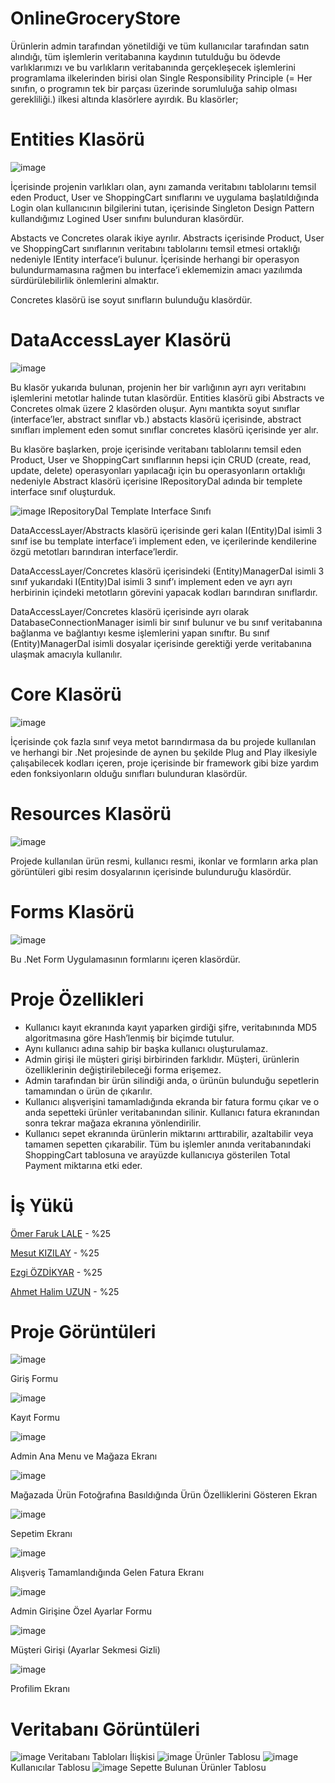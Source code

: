 # OnlineGroceryStore

Ürünlerin admin tarafından yönetildiği ve tüm kullanıcılar tarafından satın alındığı, tüm işlemlerin veritabanına kaydının tutulduğu bu ödevde varlıklarımızı ve bu varlıkların veritabanında gerçekleşecek işlemlerini programlama ilkelerinden birisi olan Single Responsibility Principle (= Her sınıfın, o programın tek bir parçası üzerinde sorumluluğa sahip olması gerekliliği.) ilkesi altında klasörlere ayırdık. Bu klasörler;

# Entities Klasörü
![image](https://user-images.githubusercontent.com/58256256/159504278-6efecc3e-fc06-4dd3-be6b-b1289bb29c1d.png)

İçerisinde projenin varlıkları olan, aynı zamanda veritabını tablolarını temsil eden Product, User ve ShoppingCart sınıflarını ve uygulama başlatıldığında Login olan kullanıcının bilgilerini tutan, içerisinde Singleton Design Pattern kullandığımız Logined User sınıfını bulunduran klasördür. 

Abstacts ve Concretes olarak ikiye ayrılır. Abstracts içerisinde Product, User ve ShoppingCart sınıflarının veritabını tablolarını temsil etmesi ortaklığı nedeniyle IEntity interface’i bulunur. İçerisinde herhangi bir operasyon bulundurmamasına rağmen bu interface’i eklememizin amacı yazılımda sürdürülebilirlik önlemlerini almaktır. 

Concretes klasörü ise soyut sınıfların bulunduğu klasördür.

# DataAccessLayer Klasörü
![image](https://user-images.githubusercontent.com/58256256/159504672-46379547-a769-4902-a919-c5433a5be147.png)

Bu klasör yukarıda bulunan, projenin her bir varlığının ayrı ayrı veritabını işlemlerini metotlar halinde tutan klasördür. Entities klasörü gibi Abstracts ve Concretes olmak üzere 2 klasörden oluşur. Aynı mantıkta soyut sınıflar (interface’ler, abstract sınıflar vb.) abstacts klasörü içerisinde, abstract sınıfları implement eden somut sınıflar concretes klasörü içerisinde yer alır.

Bu klasöre başlarken, proje içerisinde veritabanı tablolarını temsil eden Product, User ve ShoppingCart sınıflarının hepsi için CRUD (create, read, update, delete) operasyonları yapılacağı için bu operasyonların ortaklığı nedeniyle Abstract klasörü içerisine IRepositoryDal adında bir templete interface sınıf oluşturduk. 

![image](https://user-images.githubusercontent.com/58256256/159504719-d2afd75d-cc9c-4d2e-b398-f229728523ff.png)
IRepositoryDal Template Interface Sınıfı

DataAccessLayer/Abstracts klasörü içerisinde geri kalan I(Entity)Dal isimli 3 sınıf ise bu template interface’i implement eden, ve içerilerinde kendilerine özgü metotları barındıran interface’lerdir.  

DataAccessLayer/Concretes klasörü içerisindeki (Entity)ManagerDal isimli 3 sınıf yukarıdaki I(Entity)Dal isimli 3 sınıf’ı implement eden ve ayrı ayrı herbirinin içindeki metotların görevini yapacak kodları barındıran sınıflardır.

DataAccessLayer/Concretes klasörü içerisinde ayrı olarak DatabaseConnectionManager isimli bir sınıf bulunur ve bu sınıf veritabanına bağlanma ve bağlantıyı kesme işlemlerini yapan sınıftır. Bu sınıf (Entity)ManagerDal isimli dosyalar içerisinde gerektiği yerde veritabanına ulaşmak amacıyla kullanılır.

# Core Klasörü

![image](https://user-images.githubusercontent.com/58256256/159504815-317d9ae0-26a2-41f6-8b96-82d927e1d1c5.png)

İçerisinde çok fazla sınıf veya metot barındırmasa da bu projede kullanılan ve herhangi bir .Net projesinde de aynen bu şekilde Plug and Play ilkesiyle çalışabilecek kodları içeren, proje içerisinde bir framework gibi bize yardım eden fonksiyonların olduğu sınıfları bulunduran klasördür.

# Resources Klasörü

![image](https://user-images.githubusercontent.com/58256256/159504903-2af50b29-e3f6-4ece-8907-b73ac1496419.png)

Projede kullanılan ürün resmi, kullanıcı resmi, ikonlar ve formların arka plan görüntüleri gibi resim dosyalarının içerisinde bulunduruğu klasördür.

# Forms Klasörü

![image](https://user-images.githubusercontent.com/58256256/159504958-5e0f2783-d01e-49b5-8d9b-80c3d2341a6b.png)

Bu .Net Form Uygulamasının formlarını içeren klasördür.

# Proje Özellikleri

* Kullanıcı kayıt ekranında kayıt yaparken girdiği şifre, veritabınında MD5 algoritmasına göre Hash’lenmiş bir biçimde tutulur.
* Aynı kullanıcı adına sahip bir başka kullanıcı oluşturulamaz.
* Admin girişi ile müşteri girişi birbirinden farklıdır. Müşteri, ürünlerin özelliklerinin değiştirilebileceği forma erişemez.
* Admin tarafından bir ürün silindiği anda, o ürünün bulunduğu sepetlerin tamamından o ürün de çıkarılır.
* Kullanıcı alışverişini tamamladığında ekranda bir fatura formu çıkar ve o anda sepetteki ürünler veritabanından silinir. Kullanıcı fatura ekranından sonra tekrar mağaza ekranına yönlendirilir.
* Kullanıcı sepet ekranında ürünlerin miktarını arttırabilir, azaltabilir veya tamamen sepetten çıkarabilir. Tüm bu işlemler anında veritabanındaki ShoppingCart tablosuna ve arayüzde kullanıcıya gösterilen Total Payment miktarına etki eder.

# İş Yükü

<a href="https://github.com/omerlaleee">Ömer Faruk LALE</a> - %25

<a href="https://github.com/MesutKizilay">Mesut KIZILAY</a> - %25

<a href="https://github.com/ezgiozdikyar">Ezgi ÖZDİKYAR</a> - %25

<a href="https://github.com/ahmthlmzn">Ahmet Halim UZUN</a> - %25


# Proje Görüntüleri

![image](https://user-images.githubusercontent.com/58256256/159505135-1bd142d7-7567-4886-b26c-8b9c4323f18a.png)

Giriş Formu

![image](https://user-images.githubusercontent.com/58256256/159505169-1820a944-4482-4217-92dc-7b4206408b6e.png)

Kayıt Formu

![image](https://user-images.githubusercontent.com/58256256/159505219-ff591999-f022-477a-98f8-db132089609a.png)

Admin Ana Menu ve Mağaza Ekranı

![image](https://user-images.githubusercontent.com/58256256/159505255-b35c2375-0b36-4b87-b097-dc5b14a2ccb3.png)

Mağazada Ürün Fotoğrafına Basıldığında Ürün Özelliklerini Gösteren Ekran

![image](https://user-images.githubusercontent.com/58256256/159505293-48c9edb4-48d2-458c-9da9-6dc1a6fb5495.png)

Sepetim Ekranı

![image](https://user-images.githubusercontent.com/58256256/159505317-573015f7-99ff-4e3e-b9d6-4cc4a489dbfe.png)

Alışveriş Tamamlandığında Gelen Fatura Ekranı

![image](https://user-images.githubusercontent.com/58256256/159505343-60057811-54a6-42ce-8352-427e8c40fd96.png)

Admin Girişine Özel Ayarlar Formu

![image](https://user-images.githubusercontent.com/58256256/159505373-59d99595-44b2-4014-b2af-a46521787122.png)

Müşteri Girişi (Ayarlar Sekmesi Gizli)

![image](https://user-images.githubusercontent.com/58256256/159505405-3ef37ade-6e6a-433c-9358-d105f293b778.png)

Profilim Ekranı

# Veritabanı Görüntüleri
![image](https://user-images.githubusercontent.com/58256256/159505459-df5a4f14-ff45-4121-9d5a-4933b9678c42.png)
Veritabanı Tabloları İlişkisi
![image](https://user-images.githubusercontent.com/58256256/159505487-9c70119f-32a3-42cb-a44d-4a992401cc27.png)
Ürünler Tablosu
![image](https://user-images.githubusercontent.com/58256256/159505517-6a9ff897-aa33-4851-a26b-c0dcf0b35121.png)
Kullanıcılar Tablosu
![image](https://user-images.githubusercontent.com/58256256/159505538-3f0bee1d-c0fc-4777-9928-2404ef325fdc.png)
Sepette Bulunan Ürünler Tablosu